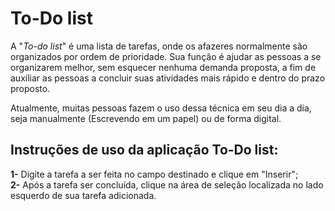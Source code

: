 # To-Do list
 A "_To-do list_" é uma lista de tarefas, onde os afazeres normalmente são organizados por ordem de prioridade. Sua função é ajudar as pessoas a se organizarem melhor, sem esquecer nenhuma demanda proposta, a fim de auxiliar as pessoas a concluir suas atividades mais rápido e dentro do prazo proposto. <br>
 
Atualmente, muitas pessoas fazem o uso dessa técnica em seu dia a dia, seja  manualmente (Escrevendo em um papel) ou de forma digital.
<br>

## Instruções de uso da aplicação To-Do list:
**1-** Digite a tarefa a ser feita no campo destinado e clique em "Inserir"; <br>
**2-** Após a tarefa ser concluída, clique na área de seleção localizada no lado esquerdo de sua tarefa adicionada.


